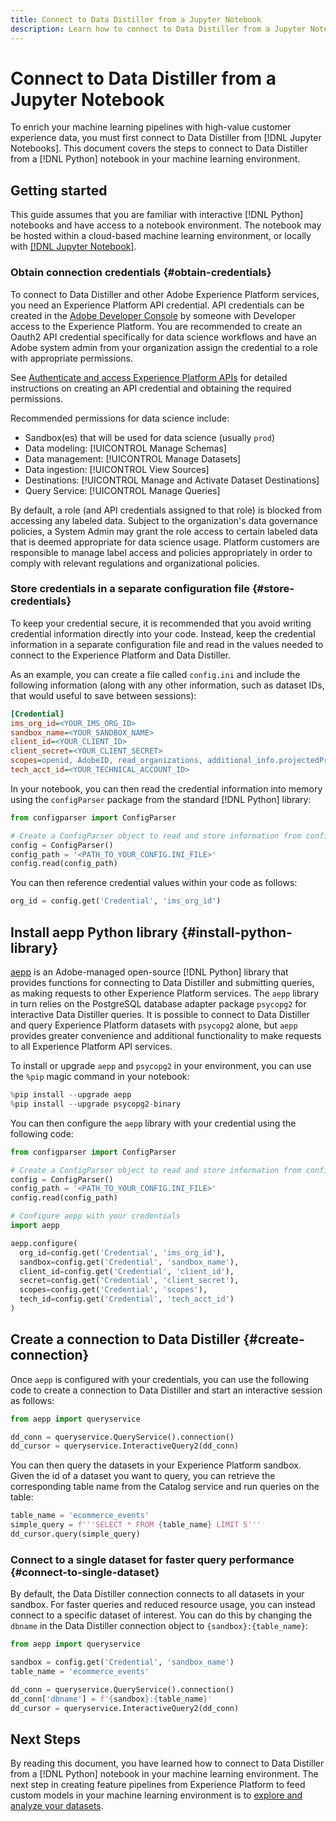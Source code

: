 ```yaml
---
title: Connect to Data Distiller from a Jupyter Notebook
description: Learn how to connect to Data Distiller from a Jupyter Notebook.  
---
```

# Connect to Data Distiller from a Jupyter Notebook

To enrich your machine learning pipelines with high-value customer experience data, you must first connect to Data Distiller from [!DNL Jupyter Notebooks]. This document covers the steps to connect to Data Distiller from a [!DNL Python] notebook in your machine learning environment.

## Getting started

This guide assumes that you are familiar with interactive [!DNL Python] notebooks and have access to a notebook environment. The notebook may be hosted within a cloud-based machine learning environment, or locally with [[!DNL Jupyter Notebook]](https://jupyter.org/).

### Obtain connection credentials {#obtain-credentials}

To connect to Data Distiller and other Adobe Experience Platform services, you need an Experience Platform API credential. API credentials can be created in the  [Adobe Developer Console](https://developer.adobe.com/console/home) by someone with Developer access to the Experience Platform. You are recommended to create an Oauth2 API credential specifically for data science workflows and have an Adobe system admin from your organization assign the credential to a role with appropriate permissions.

See [Authenticate and access Experience Platform APIs](../../../landing/api-authentication.md) for detailed instructions on creating an API credential and obtaining the required permissions.

Recommended permissions for data science include:

- Sandbox(es) that will be used for data science (usually `prod`)
- Data modeling: [!UICONTROL Manage Schemas]
- Data management: [!UICONTROL Manage Datasets]
- Data ingestion: [!UICONTROL View Sources]
- Destinations: [!UICONTROL Manage and Activate Dataset Destinations]
- Query Service: [!UICONTROL Manage Queries]

By default, a role (and API credentials assigned to that role) is blocked from accessing any labeled data. Subject to the organization's data governance policies, a System Admin may grant the role access to certain labeled data that is deemed appropriate for data science usage. Platform customers are responsible to manage label access and policies appropriately in order to comply with relevant regulations and organizational policies.

### Store credentials in a separate configuration file {#store-credentials}

To keep your credential secure, it is recommended that you avoid writing credential information directly into your code. Instead, keep the credential information in a separate configuration file and read in the values needed to connect to the Experience Platform and Data Distiller. 

As an example, you can create a file called `config.ini` and include the following information (along with any other information, such as dataset IDs, that would useful to save between sessions):

```ini
[Credential]
ims_org_id=<YOUR_IMS_ORG_ID>
sandbox_name=<YOUR_SANDBOX_NAME>
client_id=<YOUR_CLIENT_ID>
client_secret=<YOUR_CLIENT_SECRET>
scopes=openid, AdobeID, read_organizations, additional_info.projectedProductContext, session
tech_acct_id=<YOUR_TECHNICAL_ACCOUNT_ID>
```

In your notebook, you can then read the credential information into memory using the `configParser` package from the standard [!DNL Python] library:

```python
from configparser import ConfigParser

# Create a ConfigParser object to read and store information from config.ini
config = ConfigParser()
config_path = '<PATH_TO_YOUR_CONFIG.INI_FILE>'
config.read(config_path)
```

You can then reference credential values within your code as follows:

```python
org_id = config.get('Credential', 'ims_org_id')
```

## Install aepp Python library {#install-python-library}

[aepp](https://github.com/adobe/aepp/tree/main) is an Adobe-managed open-source [!DNL Python] library that provides functions for connecting to Data Distiller and submitting queries, as making requests to other Experience Platform services. The `aepp` library in turn relies on the PostgreSQL database adapter package  `psycopg2` for interactive Data Distiller queries. It is possible to connect to Data Distiller and query Experience Platform datasets with `psycopg2` alone, but `aepp` provides greater convenience and additional functionality to make requests to all Experience Platform API services.

To install or upgrade `aepp` and `psycopg2` in your environment, you can use the `%pip` magic command in your notebook:

```python
%pip install --upgrade aepp
%pip install --upgrade psycopg2-binary
```

You can then configure the `aepp` library with your credential using the following code:

```python
from configparser import ConfigParser

# Create a ConfigParser object to read and store information from config.ini
config = ConfigParser()
config_path = '<PATH_TO_YOUR_CONFIG.INI_FILE>'
config.read(config_path)

# Configure aepp with your credentials
import aepp

aepp.configure(
  org_id=config.get('Credential', 'ims_org_id'),
  sandbox=config.get('Credential', 'sandbox_name'),
  client_id=config.get('Credential', 'client_id'), 
  secret=config.get('Credential', 'client_secret'),
  scopes=config.get('Credential', 'scopes'),
  tech_id=config.get('Credential', 'tech_acct_id')
)
```

## Create a connection to Data Distiller {#create-connection}

Once `aepp` is configured with your credentials, you can use the following code to create a connection to Data Distiller and start an interactive session as follows:

```python
from aepp import queryservice

dd_conn = queryservice.QueryService().connection()
dd_cursor = queryservice.InteractiveQuery2(dd_conn)
```

You can then query the datasets in your Experience Platform sandbox. Given the id of a dataset you want to query, you can retrieve the corresponding table name from the Catalog service and run queries on the table:

```python
table_name = 'ecommerce_events'
simple_query = f'''SELECT * FROM {table_name} LIMIT 5'''
dd_cursor.query(simple_query)
```

### Connect to a single dataset for faster query performance {#connect-to-single-dataset}

By default, the Data Distiller connection connects to all datasets in your sandbox. For faster queries and reduced resource usage, you can instead connect to a specific dataset of interest. You can do this by changing the `dbname` in the Data Distiller connection object to `{sandbox}:{table_name}`:

```python
from aepp import queryservice

sandbox = config.get('Credential', 'sandbox_name')
table_name = 'ecommerce_events'

dd_conn = queryservice.QueryService().connection()
dd_conn['dbname'] = f'{sandbox}:{table_name}'
dd_cursor = queryservice.InteractiveQuery2(dd_conn)
```

## Next Steps

By reading this document, you have learned how to connect to Data Distiller from a [!DNL Python] notebook in your machine learning environment. The next step in creating feature pipelines from Experience Platform to feed custom models in your machine learning environment is to [explore and analyze your datasets](./exploratory-analysis.md).
